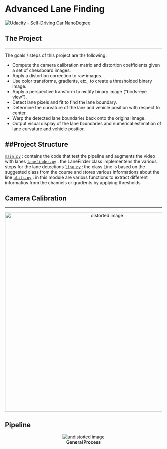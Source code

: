 # Advanced Lane Finding
[![Udacity - Self-Driving Car NanoDegree](https://s3.amazonaws.com/udacity-sdc/github/shield-carnd.svg)](http://www.udacity.com/drive)



## The Project
---

The goals / steps of this project are the following:

* Compute the camera calibration matrix and distortion coefficients given a set of chessboard images.
* Apply a distortion correction to raw images.
* Use color transforms, gradients, etc., to create a thresholded binary image.
* Apply a perspective transform to rectify binary image ("birds-eye view").
* Detect lane pixels and fit to find the lane boundary.
* Determine the curvature of the lane and vehicle position with respect to center.
* Warp the detected lane boundaries back onto the original image.
* Output visual display of the lane boundaries and numerical estimation of lane curvature and vehicle position.


##Project Structure
---

[`main.py`](main.py) : contains the code that test the pipeline and augments the video with lanes
[`lanefinder.py`](lanefinder.py) : the LaneFinder class implementens the various steps for the lane detections
[`line.py`](lanefinder.py) : the class Line is based on the suggested class from the course and stores various informations about the line
[`utils.py`](utils.py) : in this module are various functions to extract different informatios from the channels or gradients by applying thresholds 

## Camera Calibration
---

  
<p align="center">
    <img src="output_images/img1distored.jpg" width="640" alt="distorted image" /><br>    
</p>
  
## Pipeline  
  
<p align="center">
    <img src="output_images/img1undistorted.jpg" alt="undistorted image" /><br>
    <b>General Process</b><br>
</p>
